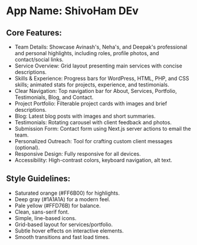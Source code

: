 # **App Name**: ShivoHam DEv

## Core Features:

- Team Details: Showcase Avinash's, Neha's, and Deepak's professional and personal highlights, including roles, profile photos, and contact/social links.
- Service Overview: Grid layout presenting main services with concise descriptions.
- Skills & Experience: Progress bars for WordPress, HTML, PHP, and CSS skills; animated stats for projects, experience, and testimonials.
- Clear Navigation: Top navigation bar for About, Services, Portfolio, Testimonials, Blog, and Contact.
- Project Portfolio: Filterable project cards with images and brief descriptions.
- Blog: Latest blog posts with images and short summaries.
- Testimonials: Rotating carousel with client feedback and photos.
- Submission Form: Contact form using Next.js server actions to email the team.
- Personalized Outreach: Tool for crafting custom client messages (optional).
- Responsive Design: Fully responsive for all devices.
- Accessibility: High-contrast colors, keyboard navigation, alt text.

## Style Guidelines:

- Saturated orange (#FF6B00) for highlights.
- Deep gray (#1A1A1A) for a modern feel.
- Pale yellow (#FFD76B) for balance.
- Clean, sans-serif font.
- Simple, line-based icons.
- Grid-based layout for services/portfolio.
- Subtle hover effects on interactive elements.
- Smooth transitions and fast load times.